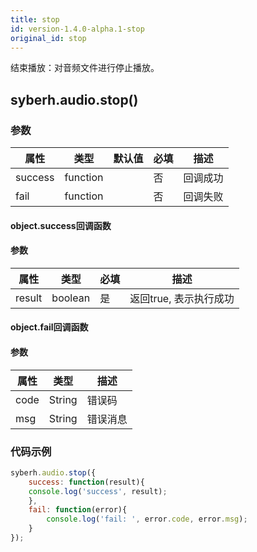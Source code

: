 ```yaml
---
title: stop
id: version-1.4.0-alpha.1-stop
original_id: stop
---
```



结束播放：对音频文件进行停止播放。


## syberh.audio.stop()
### **参数**
| 属性     | 类型   | 默认值  |  必填 | 描述                         |
| ---------- | ------- | -------- | ---------------- | ----------------------------------|
| success | function |        | 否       | 回调成功                    |
| fail   | function |        | 否       | 回调失败                    |

#### object.success回调函数
#### 参数
| 属性     | 类型    | 必填 | 描述                     |
| ---------- | ------- | -------- | ---------------------- |
| result | boolean  | 是     | 返回true, 表示执行成功  |

#### object.fail回调函数
#### 参数
| 属性 | 类型   | 描述     |
| ---- | ------ | -------- |
| code | String | 错误码   |
| msg  | String | 错误消息 |



### **代码示例**
``` javascript
syberh.audio.stop({
	success: function(result){
    console.log('success', result);  
	},
	fail: function(error){
		console.log('fail: ', error.code, error.msg);
	}
});
```
